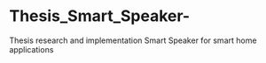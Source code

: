 # Thesis_Smart_Speaker-
Thesis research and implementation Smart Speaker for smart home applications
